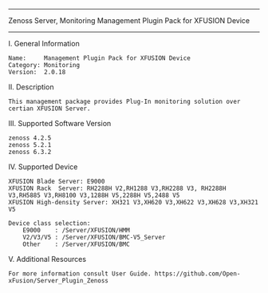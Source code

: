 ****************************************************************************
Zenoss Server, Monitoring Management Plugin Pack for XFUSION Device
****************************************************************************

I. General Information

    Name:     Management Plugin Pack for XFUSION Device  
    Category: Monitoring  
    Version:  2.0.18


II. Description

    This management package provides Plug-In monitoring solution over certian XFUSION Server. 
	
	
III. Supported Software Version

	zenoss 4.2.5  
	zenoss 5.2.1  
	zenoss 6.3.2

IV. Supported Device

	XFUSION Blade Server: E9000  
	XFUSION Rack  Server: RH2288H V2,RH1288 V3,RH2288 V3, RH2288H V3,RH5885 V3,RH8100 V3,1288H V5,2288H V5,2488 V5  
	XFUSION High-density Server: XH321 V3,XH620 V3,XH622 V3,XH628 V3,XH321 V5  
	
    Device class selection: 
        E9000    : /Server/XFUSION/HMM
        V2/V3/V5 : /Server/XFUSION/BMC-V5_Server 
        Other    : /Server/XFUSION/BMC

V. Additional Resources

    For more information consult User Guide. https://github.com/Open-xFusion/Server_Plugin_Zenoss
